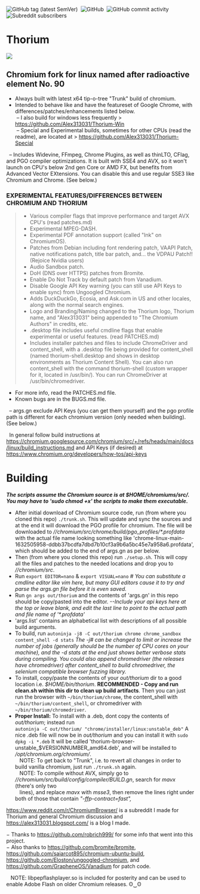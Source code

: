 ![GitHub tag (latest SemVer)](https://img.shields.io/github/v/tag/alex313031/thorium?label=Version%3A) &nbsp;![GitHub](https://img.shields.io/github/license/alex313031/thorium?color=green&label=License%3A) &nbsp;![GitHub commit activity](https://img.shields.io/github/commit-activity/w/alex313031/thorium?color=blueviolet&label=Commit%20Activity%3A) &nbsp;![Subreddit subscribers](https://img.shields.io/reddit/subreddit-subscribers/ChromiumBrowser?style=social)
# Thorium

<img src="https://github.com/Alex313031/Thorium/blob/main/logos/chrome_app_icon_192.png">

## Chromium fork for linux named after radioactive element No. 90
- Always built with latest x64 tip-o-tree "Trunk" build of chromium.
- Intended to behave like and have the featureset of Google Chrome, with differences/patches/enhancements listed below. \
&nbsp;&ndash; I also build for windows less frequently > https://github.com/Alex313031/Thorium-Win \
&nbsp;&ndash; Special and Experimental builds, sometimes for other CPUs (read the readme), are located at > https://github.com/Alex313031/Thorium-Special

&nbsp;&nbsp;&ndash; Includes Widevine, FFmpeg, Chrome Plugins, as well as thinLTO, CFlag, and PGO compiler optimizations. It is built with SSE4 and AVX, so it won't launch on CPU's below 2nd gen Core or AMD FX, but benefits from Advanced Vector EXtensions. You can disable this and use regular SSE3 like Chromium and Chrome. (See below.)

### EXPERIMENTAL FEATURES/DIFFERENCES BETWEEN CHROMIUM AND THORIUM
> - Various compiler flags that improve performance and target AVX CPU's (read patches.md)
> - Experimental MPEG-DASH.
> - Experimental PDF annotation support (called "Ink" on ChromiumOS).
> - Patches from Debian including font rendering patch, VAAPI Patch, native notifications patch, title bar patch, and... the VDPAU Patch!! (Rejoice Nvidia users)
> - Audio Sandbox patch.
> - DoH (DNS over HTTPS) patches from Bromite.
> - Enable Do Not Track by default patch from Vanadium.
> - Disable Google API Key warning (you can still use API Keys to enable sync) from Ungoogled Chromium.
> - Adds DuckDuckGo, Ecosia, and Ask.com in US and other locales, along with the normal search engines.
> - Logo and Branding/Naming changed to the Thorium logo, Thorium name, and "Alex313031" being appended to "The Chromium Authors" in credits, etc.
> - .desktop file includes useful cmdline flags that enable experimental or useful features. (read PATCHES.md)
> - Includes installer patches and files to include ChromeDriver and content_shell, with a .desktop file being provided for content_shell (named thorium-shell.desktop and shows in desktop environments as Thorium Content Shell). You can also run content_shell with the command thorium-shell (custom wrapper for it, located in /usr/bin/). You can run ChromeDriver at /usr/bin/chromedriver.
- For more info, read the PATCHES.md file.
- Known bugs are in the BUGS.md file.

&nbsp;&nbsp;&ndash; args.gn exclude API Keys (you can get them yourself) and the pgo profile path is different for each chromium version (only needed when building). (See below.)

&nbsp;&nbsp;In general follow build instructions at https://chromium.googlesource.com/chromium/src/+/refs/heads/main/docs/linux/build_instructions.md and API Keys (if desired) at https://www.chromium.org/developers/how-tos/api-keys

# Building
_**The scripts assume the Chromium source is at $HOME/chromiums/src/. You may have to 'sudo chmod +x' the scripts to make them executable.**_ 
- After initial download of Chromium source code, run (from where you cloned this repo) `./trunk.sh`. This will update and sync the sources and at the end it will download the PGO profile for chromium. The file will be downloaded to *//chromium/src/chrome/build/pgo_profiles/&#42;.profdata* with the actual file name looking something like 'chrome-linux-main-1632505958-ddbb37bcdfa7dbd7b10cf3a9b6a5bc45e7a958a6.profdata', which should be added to the end of args.gn as per below.
- Then (from where you cloned this repo) run `./setup.sh`. This will copy all the files and patches to the needed locations and drop you to *//chromium/src*.
- Run `export EDITOR=nano` & `export VISUAL=nano` *# You can substitute a cmdline editor like vim here, but many GUI editors cause it to try and parse the args.gn file before it is even saved.*
- Run `gn args out/thorium` and the contents of 'args.gn' in this repo should be copy/pasted into the editor. *--Include your api keys here at the top or leave blank, and edit the last line to point to the actual path and file name of '&#42;.profdata'*
- 'args.list' contains an alphabetical list with descriptions of all possible build arguments.
- To build, run `autoninja -j8 -C out/thorium chrome chrome_sandbox content_shell -d stats` *The -j# can be changed to limit or increase the number of jobs (generally should be the number of CPU cores on your machine), and the -d stats at the end just shows better verbose stats during compiling. You could also append chromedriver (the releases have chromedriver) after content_shell to build chromedriver, the selenium compatible browser fuzzing library.*
- To install, copy/paste the contents of your *out/thorium* dir to a good location i.e. *$HOME/bin/thorium*. **RECOMMENDED - Copy and run clean.sh within this dir to clean up build artifacts**. Then you can just run the browser with `~/bin/thorium/chrome`, the content_shell with `~/bin/thorium/content_shell`, or chromedriver with `~/bin/thorium/chromedriver`.
- **Proper Install:** To install with a .deb, dont copy the contents of *out/thorium*; instead run <br/> `autoninja -C out/thorium/ "chrome/installer/linux:unstable_deb"` A nice .deb file will now be in *out/thorium* and you can install it with `sudo dpkg -i *.deb` It will be called 'thorium-browser-unstable_$VERSIONNUMBER_amd64.deb', and will be installed to */opt/chromium.org/chromium/*. \
&nbsp;&nbsp; NOTE: To get back to "Trunk", i.e. to revert all changes in order to build vanilla chromium, just run `./trunk.sh` again. \
&nbsp;&nbsp; NOTE: To compile without AVX, simply go to *//chromium/src/build/config/compiler/BUILD.gn*, search for *mavx* (there's only two <br/> &nbsp;&nbsp; lines), and replace *mavx* with *msse3*, then remove the lines right under both of those that contain *"-ffp-contract=fast",*

https://www.reddit.com/r/ChromiumBrowser/ is a subreddit I made for Thorium and general Chromium discussion and https://alex313031.blogspot.com/ is a blog I made.

&minus; Thanks to https://github.com/robrich999/ for some info that went into this project.\
&minus; Also thanks to https://github.com/bromite/bromite, https://github.com/saiarcot895/chromium-ubuntu-build, https://github.com/Eloston/ungoogled-chromium, and https://github.com/GrapheneOS/Vanadium for patch code.

&nbsp;&nbsp; NOTE: libpepflashplayer.so is included for posterity and can be used to enable Adobe Flash on older Chromium releases. ʘ‿ʘ
